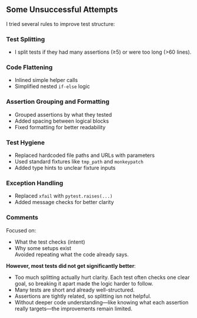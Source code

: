 ## Some Unsuccessful Attempts

I tried several rules to improve test structure:

### Test Splitting
- I split tests if they had many assertions (≥5) or were too long (>60 lines).   

### Code Flattening
- Inlined simple helper calls  
- Simplified nested `if-else` logic

### Assertion Grouping and Formatting
- Grouped assertions by what they tested  
- Added spacing between logical blocks  
- Fixed formatting for better readability

### Test Hygiene
- Replaced hardcoded file paths and URLs with parameters  
- Used standard fixtures like `tmp_path` and `monkeypatch`  
- Added type hints to unclear fixture inputs

### Exception Handling
- Replaced `xfail` with `pytest.raises(...)`  
- Added message checks for better clarity

### Comments
Focused on:
- What the test checks (intent)  
- Why some setups exist  
Avoided repeating what the code already says.

**However, most tests did not get significantly better**:
- Too much splitting actually hurt clarity. Each test often checks one clear goal, so breaking it apart made the logic harder to follow.
- Many tests are short and already well-structured.  
- Assertions are tightly related, so splitting isn not helpful.  
- Without deeper code understanding—like knowing what each assertion really targets—the improvements remain limited.
